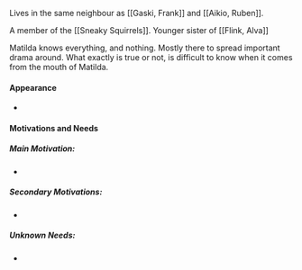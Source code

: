 Lives in the same neighbour as [[Gaski, Frank]] and [[Aikio, Ruben]].

A member of the [[Sneaky Squirrels]]. Younger sister of [[Flink, Alva]]

Matilda knows everything, and nothing. Mostly there to spread important drama around. What exactly is true or not, is difficult to know when it comes from the mouth of Matilda.
#### Appearance
- 
#### Motivations and Needs
##### Main Motivation:
- 
##### Secondary Motivations:
- 
##### Unknown Needs:
- 